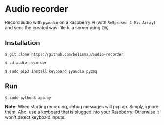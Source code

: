 # Audio recorder

Record audio with ```pyaudio``` on a Raspberry Pi (with ```ReSpeaker 4-Mic Array```) and send the created wav-file to a server using ```ZMQ```

## Installation

```$ git clone https://github.com/belismau/audio-recorder```

```$ cd audio-recorder```

```$ sudo pip3 install keyboard pyaudio pyzmq```

## Run

```$ sudo python3 app.py```

**Note:** When starting recording, debug messages will pop up. Simply, ignore them. Also, use a keyboard that is plugged into your Raspberry. Otherwise it won't detect keyboard inputs.
